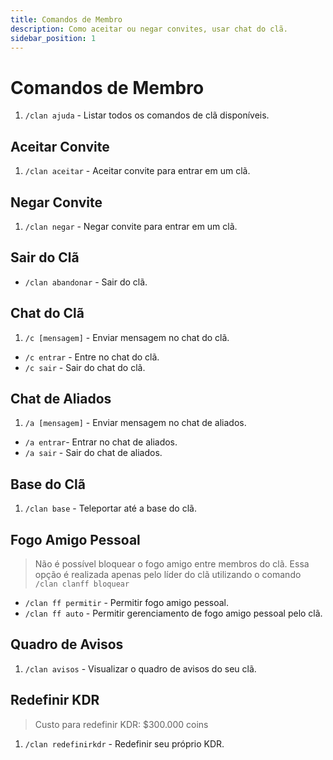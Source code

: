 ```yaml
---
title: Comandos de Membro
description: Como aceitar ou negar convites, usar chat do clã.
sidebar_position: 1
---
```


# Comandos de Membro

1. `/clan ajuda` - Listar todos os comandos de clã disponíveis.

## Aceitar Convite

1. `/clan aceitar` - Aceitar convite para entrar em um clã.

## Negar Convite

1. `/clan negar` -  Negar convite para entrar em um clã.

## Sair do Clã

* `/clan abandonar` - Sair do clã.

## Chat do Clã

1. `/c [mensagem]` - Enviar mensagem no chat do clã.

* `/c entrar` - Entre no chat do clã. 
* `/c sair` - Sair do chat do clã.

## Chat de Aliados

1. `/a [mensagem]` - Enviar mensagem no chat de aliados.

* `/a entrar`- Entrar no chat de aliados. 
* `/a sair` -  Sair do chat de aliados.

## Base do Clã

1. `/clan base` - Teleportar até a base do clã.

## Fogo Amigo Pessoal

> Não é possível bloquear o fogo amigo entre membros do clã. Essa opção é realizada apenas pelo líder do clã utilizando o comando `/clan clanff bloquear`

* `/clan ff permitir` - Permitir fogo amigo pessoal.
* `/clan ff auto` - Permitir gerenciamento de fogo amigo pessoal pelo clã.

## Quadro de Avisos

1. `/clan avisos` - Visualizar o quadro de avisos do seu clã.

## Redefinir KDR

> Custo para redefinir KDR: $300.000 coins

1. `/clan redefinirkdr` - Redefinir seu próprio KDR.

